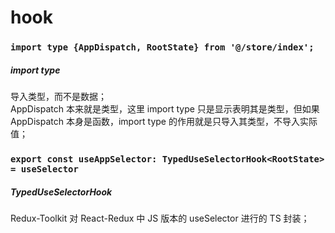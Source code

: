 # hook

### `import type {AppDispatch, RootState} from '@/store/index';`

##### import type

导入类型，而不是数据；  
AppDispatch 本来就是类型，这里 import type 只是显示表明其是类型，但如果 AppDispatch 本身是函数，import type 的作用就是只导入其类型，不导入实际值；

### `export const useAppSelector: TypedUseSelectorHook<RootState> = useSelector`

##### TypedUseSelectorHook

Redux-Toolkit 对 React-Redux 中 JS 版本的 useSelector 进行的 TS 封装；
